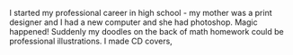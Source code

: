 <!-- ---
layout: post
title:  "Why I code"
date:   August 28th, 2013
categories: code personal
--- -->

I started my professional career in high school - my mother was a print designer and I had a new computer and she had photoshop. Magic happened! Suddenly my doodles on the back of math homework could be professional illustrations. I made CD covers, 
